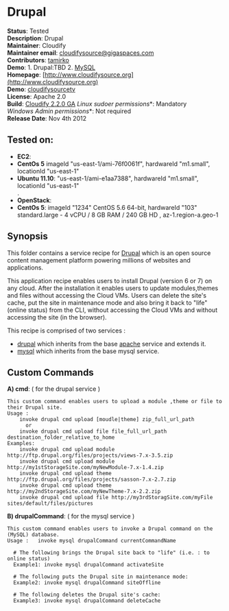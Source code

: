 # Drupal 

**Status**: Tested  
**Description**:  Drupal   
**Maintainer**:       Cloudify  
**Maintainer email**: cloudifysource@gigaspaces.com  
**Contributors**:    [tamirko](https://github.com/tamirko)  
**Demo**: 1. Drupal:TBD  2. [MySQL](http://www.cloudifysource.org/cloudifysourcetv#6Li_lCZXaKY)    
**Homepage**:   [http://www.cloudifysource.org](http://www.cloudifysource.org)  
**Demo**: [cloudifysourcetv](http://www.cloudifysource.org/cloudifysourcetv#6Li_lCZXaKY)   
**License**:      Apache 2.0   
**Build**:   [Cloudify 2.2.0 GA](http://repository.cloudifysource.org/org/cloudifysource/2.2.0-RELEASE/gigaspaces-cloudify-2.2.0-ga-b2500) 
**Linux* sudoer permissions**:	Mandatory  
**Windows* Admin permissions**:  Not required    
**Release Date**: Nov 4th 2012  


Tested on:
--------

* <strong>EC2</strong>: 
 * <strong>CentOs 5</strong> imageId "us-east-1/ami-76f0061f", hardwareId "m1.small", locationId "us-east-1"  
 * <strong>Ubuntu 11.10</strong>: "us-east-1/ami-e1aa7388", hardwareId "m1.small", locationId "us-east-1"   
.
* <strong>OpenStack</strong>:  
 * <strong>CentOs 5</strong>: imageId "1234" CentOS 5.6 64-bit, hardwareId "103"  standard.large - 4 vCPU / 8 GB RAM / 240 GB HD , az-1.region-a.geo-1 


Synopsis
--------

This folder contains a service recipe for [Drupal]([http://drupal.org/) which is an open source content management platform powering millions of websites and applications.

This application recipe enables users to install Drupal (version 6 or 7) on any cloud.
After the installation it enables users to update modules,themes and files without accessing the Cloud VMs.
Users can delete the site's cache, put the site in maintenance mode and also bring it back to "life" (online status) from the CLI, without accessing the Cloud VMs and without accessing the site (in the browser).

This recipe is comprised of two services : 
* [drupal](drupal/drupal-service.groovy) which inherits from the base [apache](../../services/websphere/README.md) service and extends it.  
* [mysql](../../services/mysql/README.md) which inherits from the base mysql service. 



## Custom Commands 

**A) cmd**: ( for the drupal service )

	This custom command enables users to upload a module ,theme or file to their Drupal site.
	Usage :  
		invoke drupal cmd upload [moudle|theme] zip_full_url_path
		  or
		invoke drupal cmd upload file file_full_url_path  destination_folder_relative_to_home
	Examples: 
		invoke drupal cmd upload module http://ftp.drupal.org/files/projects/views-7.x-3.5.zip
		invoke drupal cmd upload module http://my1stStorageSite.com/myNewModule-7.x-1.4.zip
		invoke drupal cmd upload theme http://ftp.drupal.org/files/projects/sasson-7.x-2.7.zip
		invoke drupal cmd upload theme http://my2ndStorageSite.com/myNewTheme-7.x-2.2.zip
		invoke drupal cmd upload file http://my3rdStoragSite.com/myFile sites/default/files/pictures
	
**B) drupalCommand**: ( for the mysql service ) 

	This custom command enables users to invoke a Drupal command on the (MySQL) database.
	Usage :   invoke mysql drupalCommand currentCommandName	
	
	  # The following brings the Drupal site back to "life" (i.e. : to online status) 
	  Example1: invoke mysql drupalCommand activateSite
		
	  # The following puts the Drupal site in maintenance mode:  
	  Example2: invoke mysql drupalCommand siteOffline 
	
	  # The following deletes the Drupal site's cache: 
	  Example3: invoke mysql drupalCommand deleteCache 
	
	